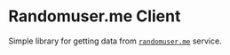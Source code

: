 # Randomuser.me Client

Simple library for getting data from [`randomuser.me`](https://randomuser.me/) service.

